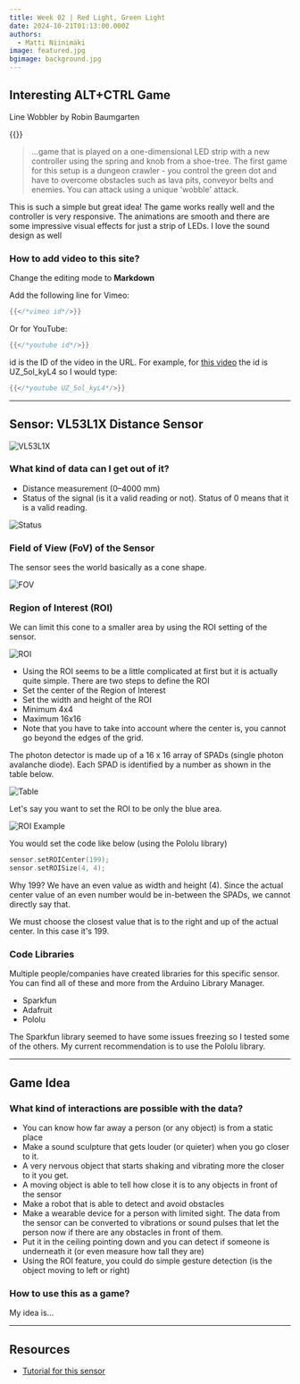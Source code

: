 ```yaml
---
title: Week 02 | Red Light, Green Light
date: 2024-10-21T01:13:00.000Z
authors:
  - Matti Niinimäki
image: featured.jpg
bgimage: background.jpg
---
```


## Interesting ALT+CTRL Game

Line Wobbler by Robin Baumgarten

{{<youtube UZ_5ol_kyL4>}}

> ...game that is played on a one-dimensional LED strip with a new controller using the spring and knob from a shoe-tree. The first game for this setup is a dungeon crawler - you control the green dot and have to overcome obstacles such as lava pits, conveyor belts and enemies. You can attack using a unique 'wobble' attack.

This is such a simple but great idea! The game works really well and the controller is very responsive. The animations are smooth and there are some impressive visual effects for just a strip of LEDs. I love the sound design as well

### How to add video to this site?

Change the editing mode to **Markdown**

Add the following line for Vimeo:

```go
{{</*vimeo id*/>}}
```

Or for YouTube:

```go
{{</*youtube id*/>}}
```

id is the ID of the video in the URL. For example, for [this video](https://www.youtube.com/watch?v=UZ_5ol_kyL4) the id is UZ_5ol_kyL4 so I would type:

```go
{{</*youtube UZ_5ol_kyL4*/>}}
```

---

## Sensor: VL53L1X Distance Sensor

![VL53L1X](VL53L1X.jpg)

### What kind of data can I get out of it?

- Distance measurement (0–4000 mm)
- Status of the signal (is it a valid reading or not). Status of 0 means that it is a valid reading.

![Status](status.png)

### Field of View (FoV) of the Sensor

The sensor sees the world basically as a cone shape.

![FOV](fov.png)

### Region of Interest (ROI)

We can limit this cone to a smaller area by using the ROI setting of the sensor.

![ROI](roi.png)

- Using the ROI seems to be a little complicated at first but it is actually quite simple. There are two steps to define the ROI
- Set the center of the Region of Interest
- Set the width and height of the ROI
- Minimum 4x4
- Maximum 16x16
- Note that you have to take into account where the center is, you cannot go beyond the edges of the grid.

The photon detector is made up of a 16 x 16 array of SPADs (single photon avalanche diode). Each SPAD is identified by a number as shown in the table below.

![Table](table.jpg)

Let's say you want to set the ROI to be only the blue area. 

![ROI Example](roi_example.jpg)

You would set the code like below (using the Pololu library)

```c
sensor.setROICenter(199);
sensor.setROISize(4, 4);
```

Why 199? We have an even value as width and height (4). Since the actual center value of an even number would be in-between the SPADs, we cannot directly say that.

We must choose the closest value that is to the right and up of the actual center. In this case it's 199.

### Code Libraries

Multiple people/companies have created libraries for this specific sensor. You can find all of these and more from the Arduino Library Manager.
- Sparkfun
- Adafruit
- Pololu

The Sparkfun library seemed to have some issues freezing so I tested some of the others. My current recommendation is to use the Pololu library.

---

## Game Idea

### What kind of interactions are possible with the data?

- You can know how far away a person (or any object) is from a static place
- Make a sound sculpture that gets louder (or quieter) when you go closer to it.
- A very nervous object that starts shaking and vibrating more the closer to it you get.
- A moving object is able to tell how close it is to any objects in front of the sensor
- Make a robot that is able to detect and avoid obstacles
- Make a wearable device for a person with limited sight. The data from the sensor can be converted to vibrations or sound pulses that let the person now if there are any obstacles in front of them.
- Put it in the ceiling pointing down and you can detect if someone is underneath it (or even measure how tall they are)
- Using the ROI feature, you could do simple gesture detection (is the object moving to left or right)

### How to use this as a game?

My idea is...

---

## Resources

- [Tutorial for this sensor](https://learn.newmedia.dog/tutorials/arduino-and-electronics/sensors/distance-vl53l1x/)